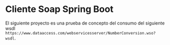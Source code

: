 # Cliente Soap Spring Boot

El siguiente proyecto es una prueba de concepto del consumo del siguiente wsdl `https://www.dataaccess.com/webservicesserver/NumberConversion.wso?wsdl`.